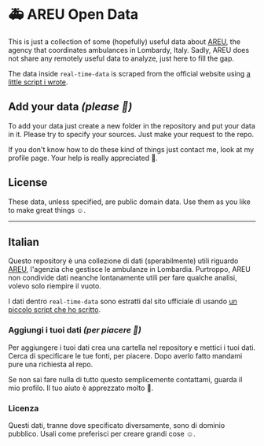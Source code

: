 # 🚑 AREU Open Data
This is just a collection of some (hopefully) useful data about [AREU](https://www.areu.lombardia.it/), the agency that coordinates ambulances in Lombardy, Italy. Sadly, AREU does not share any remotely useful data to analyze, just here to fill the gap.

The data inside `real-time-data` is scraped from the official website using [a little script i wrote](https://github.com/r-carissimi/areu-data-collector).

## Add your data *(please 🥺)*

To add your data just create a new folder in the repository and put your data in it. Please try to specify your sources. Just make your request to the repo.

If you don't know how to do these kind of things just contact me, look at my profile page. Your help is really appreciated 🙏.

## License

These data, unless specified, are public domain data. Use them as you like to make great things ☺️.



------

## Italian

Questo repository è una collezione di dati (sperabilmente) utili riguardo [AREU](https://www.areu.lombardia.it/), l'agenzia che gestisce le ambulanze in Lombardia. Purtroppo, AREU non condivide dati neanche lontanamente utili per fare qualche analisi, volevo solo riempire il vuoto.

I dati dentro `real-time-data` sono estratti dal sito ufficiale di usando [un piccolo script che ho scritto](https://github.com/r-carissimi/areu-data-collector).

### Aggiungi i tuoi dati *(per piacere 🥺)*

Per aggiungere i tuoi dati crea una cartella nel repository e mettici i tuoi dati. Cerca di specificare le tue fonti, per piacere. Dopo averlo fatto mandami pure una richiesta al repo.

Se non sai fare nulla di tutto questo semplicemente contattami, guarda il mio profilo. Il tuo aiuto è apprezzato molto 🙏.

### Licenza

Questi dati, tranne dove specificato diversamente, sono di dominio pubblico. Usali come preferisci per creare grandi cose ☺️.
